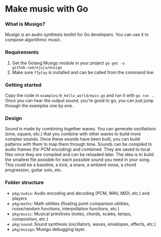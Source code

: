 # Make music with Go

### What is Musigo?

Musigo is an audio synthesis toolkit for Go developers. 
You can use it to compose algorithmic music.

### Requirements

1. Get the Golang Musigo module in your project `go get -u github.com/ejuju/musigo`
1. Make sure `ffplay` is installed and can be called from the command line.

### Getting started

Copy the code in `examples/0_hello_world/main.go` and run it with `go run .`.
Once you can hear the output sound, you're good to go, you can just jump through the examples one by one.

### Design

Sound is made by combining together waves.
You can generate oscillations (sine, square, etc.) that you combine with other waves to build more complex sounds.
Once these sounds have been built, you can build patterns with them to map them through time.
Sounds can be compiled to audio frames (for PCM encoding) and combined.
They are saved to local files once they are compiled and can be reloaded later.
The idea is to build the smallest file possible for each possible sound you need in your song. This could be a bassline, a kick, a snare, a ambient noise, a chord progression, guitar solo, etc.

### Folder structure

- `pkg/audio`: Audio encoding and decoding (PCM, WAV, MIDI, etc.) and players
- `pkg/maths`: Math utilities (floating point comparison utilities, noise/random functions, interpollation functions, etc.)
- `pkg/music`: Musical primitives (notes, chords, scales, tempo, composition, etc.)
- `pkg/sound`: Sound synthesis (oscillators, waves, envelopes, effects, etc.)
- `pkg/musigo`: Musigo debugging layer.